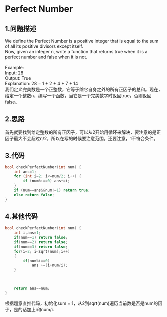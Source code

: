 Perfect Number
===

1.问题描述
---

We define the Perfect Number is a positive integer that is equal to the sum of all its positive divisors except itself. <br>
Now, given an integer n, write a function that returns true when it is a perfect number and false when it is not. <br>
<br>
Example:<br>
Input: 28<br>
Output: True<br>
Explanation: 28 = 1 + 2 + 4 + 7 + 14<br>
我们定义完美数是一个正整数，它等于除它自身之外的所有正因子的总和。现在，给定一个整数n，编写一个函数，当它是一个完美数字时返回true，否则返回false。

2.思路
---

首先就要找到给定整数的所有正因子，可以从2开始用循环来解决，要注意的是正因子最大不会超过n/2，所以在写的时候要注意范围。还要注意，1不符合条件。

3.代码
---

```c
bool checkPerfectNumber(int num) {
    int ans=1;
    for (int i=2; i<=num/2; i++) {
        if (num%i==0) ans+=i;
    }
    if (num==ans&&num!=1) return true;
    else return false;
}
```

4.其他代码
---

```c
bool checkPerfectNumber(int num) {
    int i,ans=1;
    if(num==1) return false;
    if(num==2) return false;
    if(num==3) return false;
    for(i=2; i<sqrt(num);i++)
    {
        if(num%i==0)
            ans +=(i+num/i);
    }
    

    
    return ans==num;
}
```

根据题意直推代码，初始化sum = 1，从2到sqrt(num)遍历当前数是否是num的因子，是的话加上i和num/i.
